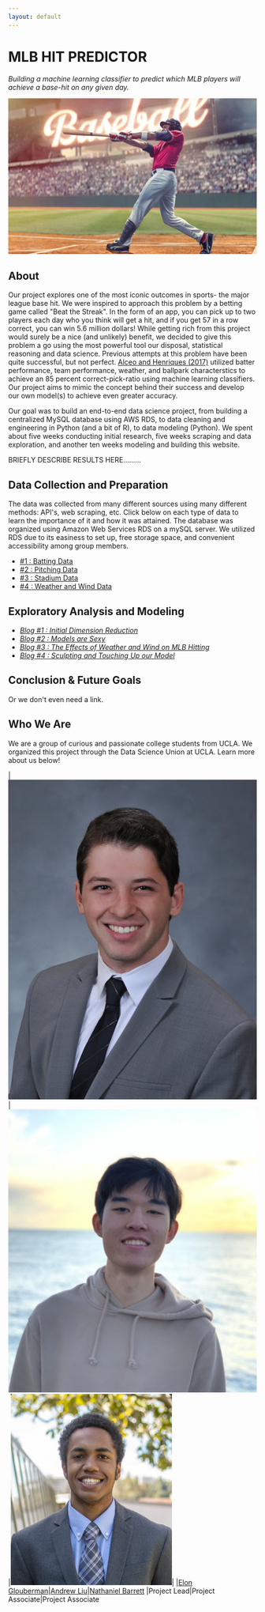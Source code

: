 ```yaml
---
layout: default
---
```

# MLB HIT PREDICTOR
<em>Building a machine learning classifier to predict which MLB players will achieve a base-hit on any given day.</em> 

![home](./docs/images/home_image1.png "splash")

## About

Our project explores one of the most iconic outcomes in sports- the major league base hit. We were inspired to approach this problem by a betting game called "Beat the Streak". In the form of an app, you can pick up to two players each day who you think will get a hit, and if you get 57 in a row correct, you can win 5.6 million dollars! While getting rich from this project would surely be a nice (and unlikely) benefit, we decided to give this problem a go using the most powerful tool our disposal, statistical reasoning and data science. Previous attempts at this problem have been quite successful, but not perfect. [Alceo and Henriques (2017)](https://www.insticc.org/Primoris/Resources/PaperPdf.ashx?idPaper=83622 "link to paper") utilized batter performance, team performance, weather, and ballpark characterstics to achieve an 85 percent correct-pick-ratio using machine learning classifiers. Our project aims to mimic the concept behind their success and develop our own model(s) to achieve even greater accuracy.

Our goal was to build an end-to-end data science project, from building a centralized MySQL database using AWS RDS, to data cleaning and engineering in Python (and a bit of R), to data modeling (Python). We spent about five weeks conducting initial research, five weeks scraping and data exploration, and another ten weeks modeling and building this website.

BRIEFLY DESCRIBE RESULTS HERE.........

## Data Collection and Preparation

The data was collected from many different sources using many different methods: API's, web scraping, etc. Click below on each type of data to learn the importance of it and how it was attained. The database was organized using Amazon Web Services RDS on a mySQL server. We utilized RDS due to its easiness to set up, free storage space, and convenient accessibility among group members. 

* [#1 : Batting Data](./docs/batting.html)
* [#2 : Pitching Data](./docs/pitching.html)
* [#3 : Stadium Data](./docs/stadium.html)
* [#4 : Weather and Wind Data](./docs/weatherandwind.html)

## Exploratory Analysis and Modeling

* [*Blog  #1 : Initial Dimension Reduction*](./docs/blog1.html)
* [*Blog  #2 : Models are Sexy*](./docs/blog2.html)
* [*Blog  #3 : The Effects of Weather and Wind on MLB Hitting*](./docs/blog3.html)
* [*Blog  #4 : Sculpting and Touching Up our Model*](./docs/blog4.html)

## Conclusion & Future Goals

Or we don't even need a link.

## Who We Are
We are a group of curious and passionate college students from UCLA. We organized this project through the Data Science Union at UCLA. Learn more about us below!

|![Elon's photo](./docs/images/elon.jpg "home_photo")|![Andrew's photo](./docs/images/andrew.png "home_photo")|![nate's photo](./docs/images/nate.png "home_photo")|
|[Elon Glouberman](./docs/bio.html#elon-glouberman)|[Andrew Liu](./docs/bio.html#andrew-liu)|[Nathaniel Barrett](./docs/bio.html#nathaniel-barrett)
|Project Lead|Project Associate|Project Associate
